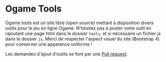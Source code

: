 # Ogame Tools

Ogame tools est un site libre (open source) mettant à disposition divers outils pour le jeu en ligne Ogame.
N'hésitez pas à poster votre outil en rajoutant une page html dans le dossier ```tools```, et si nécéssaire un fichier js dans le dossier ```js```.
Merci de respecter l'aspect visuel du site (Bootstrap 4) pour conserver une apparence uniforme !

Les demandes d'ajout d'outils se font par une [Pull request](https://github.com/turgodi/ogame-tools/pulls).
